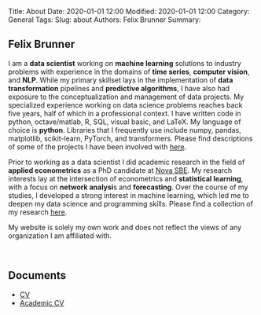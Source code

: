 Title: About
Date: 2020-01-01 12:00
Modified: 2020-01-01 12:00
Category: General
Tags:
Slug: about
Authors: Felix Brunner
Summary:

## Felix Brunner

I am a **data scientist** working on **machine learning** solutions to industry problems with experience in the domains of **time series**, **computer vision**, and **NLP**.
While my primary skillset lays in the implementation of **data transformation** pipelines and **predictive algorithms**, I have also had exposure to the conceptualization and management of data projects.
My specialized experience working on data science problems reaches back five years, half of which in a professional context.
I have written code in python, octave/matlab, R, SQL, visual basic, and LaTeX. My language of choice is **python**.
Libraries that I frequently use include numpy, pandas, matplotlib, scikit-learn, PyTorch, and transformers.
Please find descriptions of some of the projects I have been involved with [here](projects).

Prior to working as a data scientist I did academic research in the field of **applied econometrics** as a PhD candidate at [Nova SBE](https://www.novasbe.unl.pt/en/).
My research interests lay at the intersection of econometrics and **statistical learning**, with a focus on **network analysi**s and **forecasting**.
Over the course of my studies, I developed a strong interest in machine learning, which led me to deepen my data science and programming skills.
Please find a collection of my research [here](research).

My website is solely my own work and does not reflect the views of any organization I am affiliated with.

<!-- <p align="center"><img src="/assets/images/avatar2.png" alt="drawing" width="300"/></p> -->

<br/>

## Documents
<ul class="list-group social">
  <li class="list-group-item"><a href="assets/files/cv.pdf"><i class="fa fa-address-card"></i> CV</a></li>
  <li class="list-group-item"><a href="assets/files/academic_cv.pdf"><i class="fa fa-graduation-cap"></i> Academic CV</a></li>
</ul>
